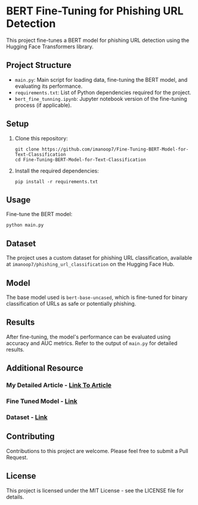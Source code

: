 # BERT Fine-Tuning for Phishing URL Detection

This project fine-tunes a BERT model for phishing URL detection using the Hugging Face Transformers library.

## Project Structure

- `main.py`: Main script for loading data, fine-tuning the BERT model, and evaluating its performance.
- `requirements.txt`: List of Python dependencies required for the project.
- `bert_fine_tunning.ipynb`: Jupyter notebook version of the fine-tuning process (if applicable).

## Setup

1. Clone this repository:
   ```
   git clone https://github.com/imanoop7/Fine-Tuning-BERT-Model-for-Text-Classification
   cd Fine-Tuning-BERT-Model-for-Text-Classification
   ```

2. Install the required dependencies:
   ```
   pip install -r requirements.txt
   ```

## Usage

   Fine-tune the BERT model:
   ```
   python main.py
   ```

## Dataset

The project uses a custom dataset for phishing URL classification, available at `imanoop7/phishing_url_classification` on the Hugging Face Hub.

## Model

The base model used is `bert-base-uncased`, which is fine-tuned for binary classification of URLs as safe or potentially phishing.

## Results

After fine-tuning, the model's performance can be evaluated using accuracy and AUC metrics. Refer to the output of `main.py` for detailed results.

## Additional Resource

### My Detailed Article - [Link To Article](https://medium.com/@mauryaanoop3/fine-tuning-bert-for-phishing-url-detection-a-beginners-guide-619fad27db41)
### Fine Tuned Model - [Link](https://huggingface.co/imanoop7/bert-phishing-detector)
### Dataset - [Link](https://huggingface.co/imanoop7/bert-phishing-detector)

## Contributing

Contributions to this project are welcome. Please feel free to submit a Pull Request.

## License

This project is licensed under the MIT License - see the LICENSE file for details.
